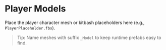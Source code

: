 # Player Models

Place the player character mesh or kitbash placeholders here (e.g., `PlayerPlaceholder.fbx`).

> Tip: Name meshes with suffix `_Model` to keep runtime prefabs easy to find.
